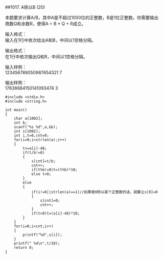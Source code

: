 ##1017. A除以B (20)  

本题要求计算A/B，其中A是不超过1000位的正整数，B是1位正整数。你需要输出商数Q和余数R，使得A = B * Q + R成立。  

输入格式：   
输入在1行中依次给出A和B，中间以1空格分隔。   

输出格式：   
在1行中依次输出Q和R，中间以1空格分隔。  
 
输入样例：  
123456789050987654321 7  

输出样例：  
17636684150141093474 3  

	#include <stdio.h>
	#include <string.h>
	
	int main()
	{
		char a[1002];
		int b;
		scanf("%s %d",a,&b);
		int s[1002];
		int i,t=0,cnt=0;
		for(i=0;i<strlen(a);i++)
		{
			t+=a[i]-48;
			if(t/b!=0)
			{
				s[cnt]=t/b;
				cnt++;
				if(t%b!=0)t=(t%b)*10;
				else t=0;
			}
			else
			{
				if(i!=0||strlen(a)==1)//如果是0除以某个正整数的话，就要让s[0]=0 
				{
					s[cnt]=0;
					cnt++;	
				}
				if(t>0)t=(a[i]-48)*10;
			}
		}
		for(i=0;i<cnt;i++)
		{
			printf("%d",s[i]);
		}
		printf(" %d\n",t/10);
		return 0;
	} 